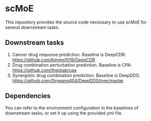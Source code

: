 # scMoE
This repository provides the source code necessary to use scMoE for several downstream tasks.

## Downstream tasks
1. Cancer drug response prediction. Baseline is DeepCDR: https://github.com/kimmo1019/DeepCDR
2. Drug combination perturbation prediction. Baseline is CPA: https://github.com/theislab/cpa
3. Synergistic drug combination prediction. Baseline is DeepDDS: https://github.com/Sinwang404/DeepDDS/tree/master

## Dependencies
You can refer to the environment configuration in the baselines of downstream tasks, or set it up using the provided yml file.
